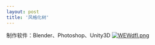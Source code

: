 ```yaml
---
layout: post
title: '风格化树'
---
```

制作软件：Blender、Photoshop、Unity3D
[![WEWdfI.png](https://z3.ax1x.com/2021/07/13/WEWdfI.png)](https://imgtu.com/i/WEWdfI)
